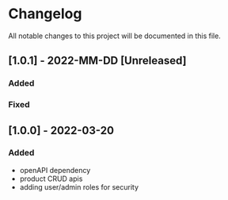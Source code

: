 # Changelog
All notable changes to this project will be documented in this file.

## [1.0.1] - 2022-MM-DD [Unreleased]
### Added

### Fixed

## [1.0.0] - 2022-03-20
### Added
- openAPI dependency
- product CRUD apis
- adding user/admin roles for security
